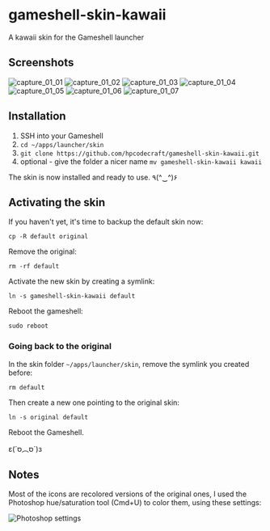 # gameshell-skin-kawaii

A kawaii skin for the Gameshell launcher

## Screenshots

![capture_01_01](https://user-images.githubusercontent.com/1476865/45191608-9d37cc00-b244-11e8-9a9e-220d1e425b91.png)
![capture_01_02](https://user-images.githubusercontent.com/1476865/45191609-9d37cc00-b244-11e8-8462-ade223a88f11.png)
![capture_01_03](https://user-images.githubusercontent.com/1476865/45191610-9d37cc00-b244-11e8-84b6-6c1d5a08a7ce.png)
![capture_01_04](https://user-images.githubusercontent.com/1476865/45191611-9d37cc00-b244-11e8-8a0f-659fb0f5d253.png)
![capture_01_05](https://user-images.githubusercontent.com/1476865/45191613-9d37cc00-b244-11e8-9601-4d167b08463e.png)
![capture_01_06](https://user-images.githubusercontent.com/1476865/45191614-9d37cc00-b244-11e8-91b1-98a7641b87db.png)
![capture_01_07](https://user-images.githubusercontent.com/1476865/45191615-9dd06280-b244-11e8-8570-644a7eacccef.png)

## Installation

1.  SSH into your Gameshell
2.  `cd ~/apps/launcher/skin`
3.  `git clone https://github.com/hpcodecraft/gameshell-skin-kawaii.git`
4.  optional - give the folder a nicer name
    `mv gameshell-skin-kawaii kawaii`

The skin is now installed and ready to use. ٩(^‿^)۶

## Activating the skin

If you haven't yet, it's time to backup the default skin now:

`cp -R default original`

Remove the original:

`rm -rf default`

Activate the new skin by creating a symlink:

`ln -s gameshell-skin-kawaii default`

Reboot the gameshell:

`sudo reboot`

### Going back to the original

In the skin folder `~/apps/launcher/skin`, remove the symlink you created before:

`rm default`

Then create a new one pointing to the original skin:

`ln -s original default`

Reboot the Gameshell.

ε(´סּ︵סּ`)з

## Notes

Most of the icons are recolored versions of the original ones, I used the Photoshop hue/saturation tool (Cmd+U) to color them, using these settings:

![Photoshop settings](https://user-images.githubusercontent.com/1476865/50736917-60182200-11c3-11e9-9989-32202ef4c2ae.png)
